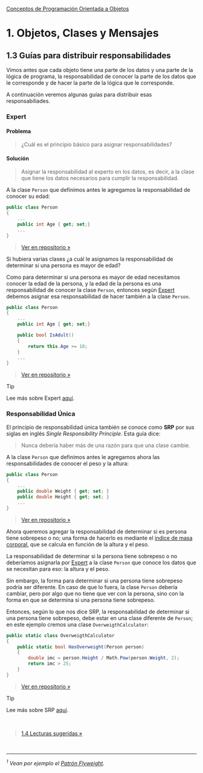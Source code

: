 [Conceptos de Programación Orientada a Objetos](../..)

# 1. Objetos, Clases y Mensajes

## 1.3 Guías para distribuir responsabilidades

Vimos antes que cada objeto tiene una parte de los datos y una parte de la
lógica de programa, la responsabilidad de conocer la parte de los datos que le
corresponde y de hacer la parte de la lógica que le corresponde.

A continuación veremos algunas guías para distribuir esas responsabiliades.

### Expert

#### Problema

> ¿Cuál es el principio básico para asignar responsabilidades?

#### Solución

> Asignar la responsabilidad al experto en los datos, es decir, a la clase que
> tiene los datos necesarios para cumplir la responsabilidad.

A la clase `Person` que definimos antes le agregamos la
responsabilidad de conocer su edad:

```csharp
public class Person
{
    ...
    public int Age { get; set;}
    ...
}
```

> [Ver en repositorio »](https://github.com/ucudal/PII_Person/blob/main/v6/src/Library/Person.cs#L54-L54)

Si hubiera varias clases ¿a cuál le asignamos la responsabilidad de determinar
si una persona es mayor de edad?

Como para determinar si una persona es mayor de edad necesitamos conocer la edad
de la persona, y la edad de la persona es una responsabilidad de conocer la
clase `Person`, entonces según [Expert](#expert) debemos asignar esa
responsabilidad de hacer también a la clase `Person`.

```csharp
public class Person
{
    ...
    public int Age { get; set;}

    public bool IsAdult()
    {
        return this.Age >= 18;
    }
    ...
}
```

> [Ver en repositorio »](https://github.com/ucudal/PII_Person/blob/main/v6/src/Library/Person.cs#L73-L76)

> [!TIP]
> Lee más sobre Expert
> [aquí](https://github.com/ucudal/PII_Principios_Patrones/blob/master/Expert.md).

### Responsabilidad Única

El principio de responsabilidad única también se conoce como **SRP** por sus
siglas en inglés *Single Responsibility Principle*. Esta guía dice:

> Nunca debería haber más de una razón para que una clase cambie.

A la clase `Person` que definimos antes le agregamos ahora las responsabilidades
de conocer el peso y la altura:

```csharp
public class Person
{
    ...
    public double Weight { get; set; }
    public double Height { get; set; }
    ...
}
```

> [Ver en repositorio »](https://github.com/ucudal/PII_Person/blob/main/v7/src/Library/Person.cs#L56-L66)

Ahora queremos agregar la responsabilidad de determinar si es persona tiene
sobrepeso o no; una forma de hacerlo es mediante el [índice de masa
corporal](https://www.cdc.gov/healthyweight/spanish/assessing/bmi/adult_bmi/index.html#calcula-el-IMC),
que se calcula en función de la altura y el peso.

La responsabilidad de determinar si la persona tiene sobrepeso o no deberíamos
asignarla por [Expert](#expert) a la clase `Person` que conoce los datos que se
necesitan para eso: la altura y el peso.

Sin embargo, la forma para determinar si una persona tiene sobrepeso podría ser
diferente. En caso de que lo fuera, la clase `Person` debería cambiar, pero por
algo que no tiene que ver con la persona, sino con la forma en que se determina
si una persona tiene sobrepeso.

Entonces, según lo que nos dice SRP, la responsabilidad de determinar si una
persona tiene sobrepeso, debe estar en una clase diferente de `Person`; en este
ejemplo cremos una clase `OverweigthCalculator`:

```csharp
public static class OverweigthCalculator
{
    public static bool HasOverweight(Person person)
    {
        double imc = person.Height / Math.Pow(person.Weight, 2);
        return imc > 25;
    }
}
```

> [Ver en repositorio »](https://github.com/ucudal/PII_Person/blob/main/v7/src/Library/OverweigthCalculator.cs)

> [!TIP]
> Lee más sobre SRP
> [aquí](https://github.com/ucudal/PII_Principios_Patrones/blob/master/SRP.md).

<br/>

> [1.4 Lecturas sugeridas »](./1_4_Lecturas_Sugeridas.md)

<br/>

****

_<sup>1</sup> Vean por ejemplo el [Patrón Flyweight](https://en.wikipedia.org/wiki/Flyweight_pattern)._